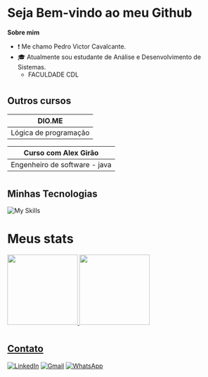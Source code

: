 # Seja Bem-vindo ao meu Github

__Sobre mim__

- ❗ Me chamo Pedro Victor Cavalcante.
- 🎓 Atualmente sou estudante de Análise e Desenvolvimento de Sistemas.
    - FACULDADE CDL

#
## Outros cursos


|        DIO.ME        |
|----------------------|
|Lógica de programação |


|    Curso com Alex Girão      |
|------------------------------|
|Engenheiro de software - java |

#
## Minhas Tecnologias

![My Skills](https://skillicons.dev/icons?i=js,md,html)
#

# Meus stats

<div>
<a href= "https://github.com/PedroVictor-PV">
<img loading= "lazy" height="160em" src= "https://github-readme-stats.vercel.app/api/top-langs/?username=PedroVictor-PV&layout=compact&langs_count=7&theme=dracula">
<img loading= "lazy" height="160em" src= "https://github-readme-stats.vercel.app/api?username=PedroVictor-PV&show_icons=true&theme=dracula">
</div>

#

## Contato

[![LinkedIn](https://img.shields.io/badge/-LinkedIn-020114?style=for-the-badge&amp;logo=linkedin&amp;logoColor=6ED2B6&amp;color:FFF)](https://www.linkedin.com/in/pedro-victor-cavalcante-de-brito-3bb356326/)
[![Gmail](https://img.shields.io/badge/-email-020114?style=for-the-badge&amp;logo=microsoft-outlook&amp;logoColor=6ED2B6&amp;color:FFF)](mailto:pedro.cavalcante0515@gmail.com)
[![WhatsApp](https://img.shields.io/badge/WhatsApp-020114?style=for-the-badge&logo=whatsapp&logoColor=6ED2B6&amp;color:FFF)](https://wa.me/5585974009876)



















